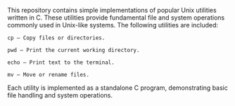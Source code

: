 This repository contains simple implementations of popular Unix utilities written in C. These utilities provide fundamental file and system operations commonly used in Unix-like systems. The following utilities are included:

    cp – Copy files or directories.

    pwd – Print the current working directory.

    echo – Print text to the terminal.

    mv – Move or rename files.

Each utility is implemented as a standalone C program, demonstrating basic file handling and system operations.
